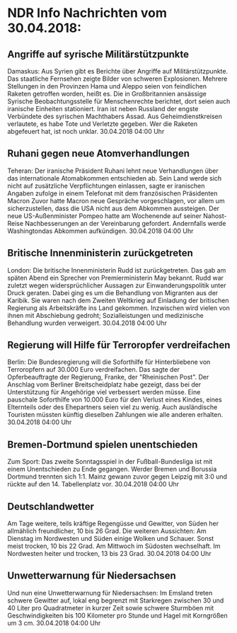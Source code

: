 # NDR Info Nachrichten vom 30.04.2018:


## Angriffe auf syrische Militärstützpunkte
Damaskus: Aus Syrien gibt es Berichte über Angriffe auf Militärstützpunkte. Das staatliche Fernsehen zeigte Bilder von schweren Explosionen. Mehrere Stellungen in den Provinzen Hama und Aleppo seien von feindlichen Raketen getroffen worden, heißt es. Die in Großbritannien ansässige Syrische Beobachtungsstelle für Menschenrechte berichtet, dort seien auch iranische Einheiten stationiert. Iran ist neben Russland der engste Verbündete des syrischen Machthabers Assad. Aus Geheimdienstkreisen verlautete, es habe Tote und Verletzte gegeben. Wer die Raketen abgefeuert hat, ist noch unklar. 30.04.2018 04:00 Uhr 

## Ruhani gegen neue Atomverhandlungen
Teheran: Der iranische Präsident Ruhani lehnt neue Verhandlungen über das internationale Atomabkommen entschieden ab. Sein Land werde sich nicht auf zusätzliche Verpflichtungen einlassen, sagte er iranischen Angaben zufolge in einem Telefonat mit dem französischen Präsidenten Macron Zuvor hatte Macron neue Gespräche vorgeschlagen, vor allem um sicherzustellen, dass die USA nicht aus dem Abkommen aussteigen. Der neue US-Außenminister Pompeo hatte am Wochenende auf seiner Nahost-Reise Nachbesserungen an der Vereinbarung gefordert. Andernfalls werde Washingtondas Abkommen aufkündigen. 30.04.2018 04:00 Uhr 

## Britische Innenministerin zurückgetreten
London: Die britische Innenministerin Rudd ist zurückgetreten. Das gab am späten Abend ein Sprecher von Premierministerin May bekannt. Rudd war zuletzt wegen widersprüchlicher Aussagen zur Einwanderungspolitik unter Druck geraten. Dabei ging es um die Behandlung von Migranten aus der Karibik. Sie waren nach dem Zweiten Weltkrieg auf Einladung der britischen Regierung als Arbeitskräfte ins Land gekommen. Inzwischen wird vielen von ihnen mit Abschiebung gedroht; Sozialleistungen und medizinische Behandlung wurden verweigert. 30.04.2018 04:00 Uhr 

## Regierung will Hilfe für Terroropfer verdreifachen
Berlin: Die Bundesregierung will die Soforthilfe für Hinterbliebene von Terroropfern auf 30.000 Euro verdreifachen. Das sagte der Opferbeauftragte der Regierung, Franke, der "Rheinischen Post". Der Anschlag vom Berliner Breitscheidplatz habe gezeigt, dass bei der Unterstützung für Angehörige viel verbessert werden müsse. Eine pauschale Soforthilfe von 10.000 Euro für den Verlust eines Kindes, eines Elternteils oder des Ehepartners seien viel zu wenig. Auch ausländische Touristen müssten künftig dieselben Zahlungen wie alle anderen erhalten. 30.04.2018 04:00 Uhr 

## Bremen-Dortmund spielen unentschieden
Zum Sport: Das zweite Sonntagsspiel in der Fußball-Bundesliga ist mit einem Unentschieden zu Ende gegangen. Werder Bremen und Borussia Dortmund trennten sich 1:1. Mainz gewann zuvor gegen Leipzig mit 3:0 und rückte auf den 14. Tabellenplatz vor. 30.04.2018 04:00 Uhr 

## Deutschlandwetter
Am Tage weitere, teils kräftige Regengüsse und Gewitter, von Süden her allmählich freundlicher, 10 bis 26 Grad. Die weiteren Aussichten: Am Dienstag im Nordwesten und Süden einige Wolken und Schauer. Sonst meist trocken, 10 bis 22 Grad. Am Mittwoch im Südosten wechselhaft. Im Nordwesten heiter und trocken, 13 bis 23 Grad. 30.04.2018 04:00 Uhr 

## Unwetterwarnung für Niedersachsen
Und nun eine Unwetterwarnung für Niedersachsen: Im Emsland treten schwere Gewitter auf, lokal eng begrenzt mit Starkregen zwischen 30 und 40 Liter pro Quadratmeter in kurzer Zeit sowie schwere Sturmböen mit Geschwindigkeiten bis 100 Kilometer pro Stunde und Hagel mit Korngrößen um 3 cm. 30.04.2018 04:00 Uhr 
